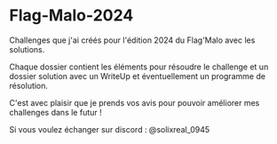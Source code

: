 # Flag-Malo-2024
Challenges que j'ai créés pour l'édition 2024 du Flag'Malo avec les solutions.

Chaque dossier contient les éléments pour résoudre le challenge et un dossier solution avec un WriteUp et éventuellement un programme de résolution.

C'est avec plaisir que je prends vos avis pour pouvoir améliorer mes challenges dans le futur !

Si vous voulez échanger sur discord : @solixreal_0945
